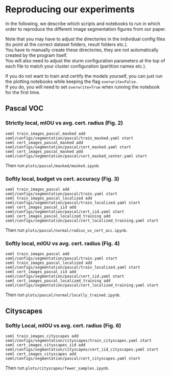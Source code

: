 # Reproducing our experiments

In the following, we describe which scripts and notebooks to run in which order to reproduce the different image segmentation figures from our paper.

Note that you may have to adjust the directories in the individual config files (to point at the correct dataset folders, result folders etc.).  
You have to manually create these directories, they are not automatically created by the program itself.  
You will also need to adjust the slurm configuration parameters at the top of each file to match your cluster configuration (partition names etc.).

If you do not want to train and certify the models yourself, you can just run the plotting notebooks while keeping the flag `overwrite=False`.  
If you do, you will need to set `overwrite=True` when running the notebook for the first time.

## Pascal VOC

### Strictly local, mIOU vs avg. cert. radius (Fig. 2)
```
seml train_images_pascal_masked add seml/configs/segmentation/pascal/train_masked.yaml start
seml cert_images_pascal_masked add seml/configs/segmentation/pascal/cert_masked.yaml start
seml cert_images_pascal_masked add seml/configs/segmentation/pascal/cert_masked_center.yaml start
```
Then run `plots/pascal/masked/masked.ipynb`.

### Softly local, budget vs cert. accuracy (Fig. 3)
```
seml train_images_pascal add seml/configs/segmentation/pascal/train.yaml start
seml train_images_pascal_localized add seml/configs/segmentation/pascal/train_localized.yaml start
seml cert_images_pascal_iid add seml/configs/segmentation/pascal/cert_iid.yaml start
seml cert_images_pascal_localized_training add seml/configs/segmentation/pascal/cert_localized_training.yaml start
```
Then run `plots/pascal/normal/radius_vs_cert_acc.ipynb`.


### Softly local, mIOU vs avg. cert. radius (Fig. 4)
```
seml train_images_pascal add seml/configs/segmentation/pascal/train.yaml start
seml train_images_pascal_localized add seml/configs/segmentation/pascal/train_localized.yaml start
seml cert_images_pascal_iid add seml/configs/segmentation/pascal/cert_iid.yaml start
seml cert_images_pascal_localized_training add seml/configs/segmentation/pascal/cert_localized_training.yaml start
```
Then run `plots/pascal/normal/locally_trained.ipynb`.


## Cityscapes

### Softly Local, mIOU vs avg. cert. radius (Fig. 6)
```
seml train_images_cityscapes add seml/configs/segmentation/cityscapes/train_cityscapes.yaml start
seml cert_images_cityscapes_iid add seml/configs/segmentation/cityscapes/cert_iid_cityscapes.yaml start
seml cert_images_cityscapes add seml/configs/segmentation/pascal/cert_cityscapes.yaml start
```
Then run `plots/cityscapes/fewer_samples.ipynb`.